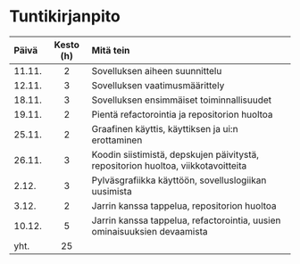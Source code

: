 # Tuntikirjanpito

Päivä|Kesto (h)|Mitä tein
|:-|:-:|:-|
11.11.|2|Sovelluksen aiheen suunnittelu
12.11.|3|Sovelluksen vaatimusmäärittely
18.11.|3|Sovelluksen ensimmäiset toiminnallisuudet
19.11.|2|Pientä refactorointia ja repositorion huoltoa
25.11.|2|Graafinen käyttis, käyttiksen ja ui:n erottaminen
26.11.|3|Koodin siistimistä, depskujen päivitystä, repositorion huoltoa, viikkotavoitteita
2.12.|3|Pylväsgrafiikka käyttöön, sovelluslogiikan uusimista
3.12.|2|Jarrin kanssa tappelua, repositorion huoltoa
10.12.|5|Jarrin kanssa tappelua, refactorointia, uusien ominaisuuksien devaamista
yht.|25|
